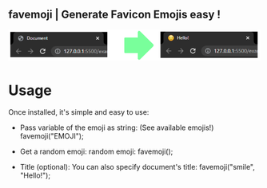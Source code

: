 ## favemoji | Generate Favicon Emojis easy !
![favemoji](https://raw.githubusercontent.com/sancode86/favemoji/master/1.png?token=AVS567EGA5LEB3KZ53TUC73BYSRGQ)
# Usage

Once installed, it's simple and easy to use:
- Pass variable of the emoji as string:
(See available emojis!)
favemoji("EMOJI");

- Get a random emoji:
random emoji:
favemoji();

- Title (optional):
You can also specify document's title:
favemoji("smile", "Hello!");
